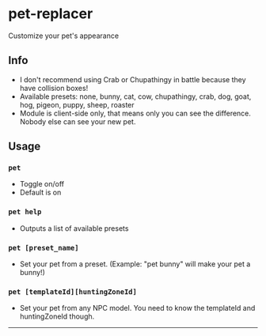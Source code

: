 # pet-replacer
Customize your pet's appearance

## Info
- I don't recommend using Crab or Chupathingy in battle because they have collision boxes!
- Available presets: none, bunny, cat, cow, chupathingy, crab, dog, goat, hog, pigeon, puppy, sheep, roaster
- Module is client-side only, that means only you can see the difference. Nobody else can see your new pet.

## Usage
### `pet`
- Toggle on/off
- Default is on
### `pet help`
- Outputs a list of available presets
### `pet [preset_name]`
- Set your pet from a preset. (Example: "pet bunny" will make your pet a bunny!)
### `pet [templateId][huntingZoneId]`
- Set your pet from any NPC model. You need to know the templateId and huntingZoneId though.

---
